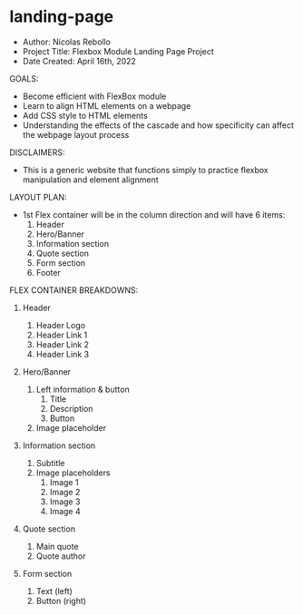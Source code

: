 # landing-page

- Author: Nicolas Rebollo
- Project Title: Flexbox Module Landing Page Project
- Date Created: April 16th, 2022

GOALS:
- Become efficient with FlexBox module
- Learn to align HTML elements on a webpage
- Add CSS style to HTML elements
- Understanding the effects of the cascade and how specificity can affect the webpage layout process

DISCLAIMERS:
- This is a generic website that functions simply to practice flexbox manipulation and element alignment

LAYOUT PLAN:
- 1st Flex container will be in the column direction and will have 6 items:
    1. Header
    2. Hero/Banner
    3. Information section
    4. Quote section
    5. Form section
    6. Footer

FLEX CONTAINER BREAKDOWNS:
1. Header
    1. Header Logo
    2. Header Link 1
    3. Header Link 2
    4. Header Link 3

2. Hero/Banner
    1. Left information & button
        1. Title
        2. Description
        3. Button
    2. Image placeholder

3. Information section
    1. Subtitle
    2. Image placeholders
        1. Image 1
        2. Image 2
        3. Image 3
        4. Image 4

4. Quote section
    1. Main quote
    2. Quote author

5. Form section
    1. Text (left)
    2. Button (right)
